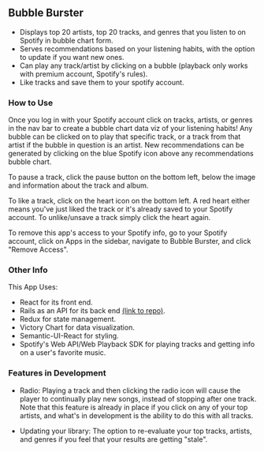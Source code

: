 ## Bubble Burster

- Displays top 20 artists, top 20 tracks, and genres that you listen to on Spotify in bubble chart form.
- Serves recommendations based on your listening habits, with the option to update if you want new ones.
- Can play any track/artist by clicking on a bubble (playback only works with premium account, Spotify's rules).
- Like tracks and save them to your spotify account. 

### How to Use

Once you log in with your Spotify account click on tracks, artists, or genres in the nav bar to create a bubble chart data viz of your listening habits! Any bubble can be clicked on to play that specific track, or a track from that artist if the bubble in question is an artist. New recommendations can be generated by clicking on the blue Spotify icon above any recommendations bubble chart.

To pause a track, click the pause button on the bottom left, below the image and information about the track and album.

To like a track, click on the heart icon on the bottom left. A red heart either means you've just liked the track or it's already saved to your Spotify account. To unlike/unsave a track simply click the heart again. 

To remove this app's access to your Spotify info, go to your Spotify account, click on Apps in the sidebar, navigate to Bubble Burster, and click "Remove Access". 

### Other Info

This App Uses:
  - React for its front end.
  - Rails as an API for its back end [(link to repo)](https://github.com/satyasinha94/bubble-burster-server).
  - Redux for state management.
  - Victory Chart for data visualization.
  - Semantic-UI-React for styling.
  - Spotify's Web API/Web Playback SDK for playing tracks and getting info on a user's favorite music.
  
  ### Features in Development
  
  - Radio: Playing a track and then clicking the radio icon will cause the player to continually play new songs, instead of stopping after     one track. Note that this feature is already in place if you click on any of your top artists, and what's in development is the ability to do this with all tracks. 
 
  - Updating your library: The option to re-evaluate your top tracks, artists, and genres if you feel that your results are getting "stale".
